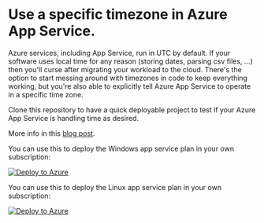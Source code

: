 # Use a specific timezone in Azure App Service.
Azure services, including App Service, run in UTC by default. If your software uses local time for any reason (storing dates, parsing csv files, ...) then you'll curse after migrating your workload to the cloud. There's the option to start messing around with timezones in code to keep everything working, but you're also able to explicitly tell Azure App Service to operate in a specific time zone.

Clone this repository to have a quick deployable project to test if your Azure App Service is handling time as desired.

More info in this [blog post](https://bartlannoeye.com/blog/timezone-for-azure-appservice/).

You can use this to deploy the Windows app service plan in your own subscription:

[![Deploy to Azure](https://aka.ms/deploytoazurebutton)](https://portal.azure.com/#create/Microsoft.Template/uri/https%3A%2F%2Fraw.githubusercontent.com%2Fbartlannoeye-com%2F2021-05-WebApps-TimeZone%2Fmain%2Fsrc%2FTimezone%2FProperties%2FServiceDependencies%2Ftimezonemvppoc%2520-%2520Web%2520Deploy%2Fprofile.arm.json)

You can use this to deploy the Linux app service plan in your own subscription:

[![Deploy to Azure](https://aka.ms/deploytoazurebutton)](https://portal.azure.com/#create/Microsoft.Template/uri/https%3A%2F%2Fraw.githubusercontent.com%2Fbartlannoeye-com%2F2021-05-WebApps-TimeZone%2Fmain%2Fsrc%2FTimezone%2FProperties%2FServiceDependencies%2Ftimezonepocmvp%2520-%2520Web%2520Deploy%2Fprofile.arm.json)